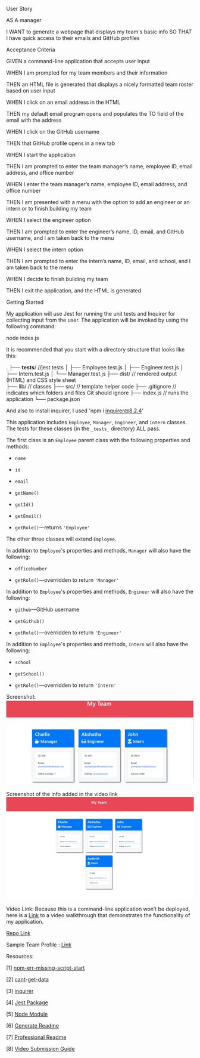 User Story

AS A manager

I WANT to generate a webpage that displays my team's basic info
SO THAT I have quick access to their emails and GitHub profiles




Acceptance Criteria


GIVEN a command-line application that accepts user input

WHEN I am prompted for my team members and their information

THEN an HTML file is generated that displays a nicely formatted team roster based on user input

WHEN I click on an email address in the HTML

THEN my default email program opens and populates the TO field of the email with the address

WHEN I click on the GitHub username

THEN that GitHub profile opens in a new tab

WHEN I start the application

THEN I am prompted to enter the team manager’s name, employee ID, email address, and office number

WHEN I enter the team manager’s name, employee ID, email address, and office number

THEN I am presented with a menu with the option to add an engineer or an intern or to finish building my team

WHEN I select the engineer option

THEN I am prompted to enter the engineer’s name, ID, email, and GitHub username, and I am taken back to the menu

WHEN I select the intern option

THEN I am prompted to enter the intern’s name, ID, email, and school, and I am taken back to the menu

WHEN I decide to finish building my team

THEN I exit the application, and the HTML is generated


Getting Started

My application will use Jest for running the unit tests and Inquirer for collecting input from the user. The application will be invoked by using the following command:

node index.js

It is recommended that you start with a directory structure that looks like this:

.
├── __tests__/             //jest tests
│   ├── Employee.test.js
│   ├── Engineer.test.js
│   ├── Intern.test.js
│   └── Manager.test.js
├── dist/                  // rendered output (HTML) and CSS style sheet      
├── lib/                   // classes
├── src/                   // template helper code 
├── .gitignore             // indicates which folders and files Git should ignore
├── index.js               // runs the application
└── package.json           


And also to install inquirer, I used 'npm i inquirer@8.2.4'


This application includes `Employee`, `Manager`, `Engineer`, and `Intern` classes. The tests for these classes (in the `_tests_` directory) ALL pass.

The first class is an `Employee` parent class with the following properties and methods:

* `name`

* `id`

* `email`

* `getName()`

* `getId()`

* `getEmail()`

* `getRole()`&mdash;returns `'Employee'`

The other three classes will extend `Employee`.

In addition to `Employee`'s properties and methods, `Manager` will also have the following:

* `officeNumber`

* `getRole()`&mdash;overridden to return `'Manager'`

In addition to `Employee`'s properties and methods, `Engineer` will also have the following:

* `github`&mdash;GitHub username

* `getGithub()`

* `getRole()`&mdash;overridden to return `'Engineer'`

In addition to `Employee`'s properties and methods, `Intern` will also have the following:

* `school`

* `getSchool()`

* `getRole()`&mdash;overridden to return `'Intern'`





Screenshot: ![](./assets/MyTeamScreenShot.jpg)


Screenshot of the info added in the video link 
![](./assets/Sample%20Output.jpg)

Video Link: Because this is a command-line application won’t be deployed, here is a <a href="https://drive.google.com/file/d/1lrtYsT5ef08NHKKLlPRqJ1wNyVzLp2g0/view" target="_blank">Link</a> to a video walkthrough that demonstrates the functionality of my application.


[Repo Link](https://github.com/Akshatha2022/TeamProfileGenerator)

Sample Team Profile : <a href= "file:///C:/Users/aksha/Downloads/TeamProfileGenerator/output/index.html">Link</a> 




Resources:

[1] [npm-err-missing-script-start](https://itsjavascript.com/npm-err-missing-script-start)

[2] [cant-get-data](https://stackoverflow.com/questions/70596519/cant-get-data-to-generator-page-in-node-js)

[3] [inquirer](https://www.npmjs.com/package/inquirer/v/8.2.4)

[4] [Jest Package](https://www.npmjs.com/package/jest)

[5] [Node Module](https://stackoverflow.com/questions/47083351/node-module-not-found)

[6] [Generate Readme](https://www.npmjs.com/package/generate-readme)

[7] [Professional Readme](https://coding-boot-camp.github.io/full-stack/github/professional-readme-guide)

[8] [Video Submission Guide](https://coding-boot-camp.github.io/full-stack/computer-literacy/video-submission-guide)

